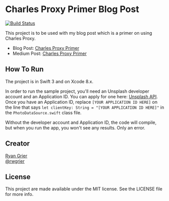 # Charles Proxy Primer Blog Post

[![Build Status](https://travis-ci.org/rwgrier/unsplashed.png)](https://travis-ci.org/rwgrier/unsplashed)

This project is to be used with my blog post which is a primer on using Charles Proxy. 

- Blog Post: [Charles Proxy Primer](http://ryan.grier.co/post/158520255399/charles-proxy-primer)
- Medium Post: [Charles Proxy Primer](https://medium.com/@rwgrier/charles-proxy-primer-e19804920618)

## How To Run

The project is in Swift 3 and on Xcode 8.x. 

In order to run the sample project, you'll need an Unsplash developer account and an Application ID. You can apply for one here: [Unsplash API](https://unsplash.com/developers). Once you have an Application ID, replace `[YOUR APPLICATION ID HERE]` on the line that says `let clientKey: String = "[YOUR APPLICATION ID HERE]"` in the `PhotoDataSource.swift` class file. 

Without the developer account and Application ID, the code will compile, but when you run the app, you won't see any results. Only an error. 

## Creator

[Ryan Grier](http://github.com/rwgrier)  
[@rwgrier](https://twitter.com/rwgrier)

## License

This project are made available under the MIT license. See the LICENSE file for more info.
